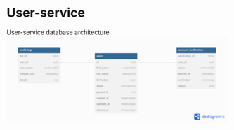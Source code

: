 # User-service
User-service database architecture
![User-service database architecture](https://github.com/yigitaliyevamubina/User-service/blob/main/User-service%20database%20architecture.png)
